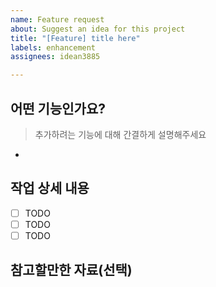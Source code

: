 ```yaml
---
name: Feature request
about: Suggest an idea for this project
title: "[Feature] title here"
labels: enhancement
assignees: idean3885

---
```


## 어떤 기능인가요?

> 추가하려는 기능에 대해 간결하게 설명해주세요
* 

## 작업 상세 내용

- [ ] TODO
- [ ] TODO
- [ ] TODO

## 참고할만한 자료(선택)

